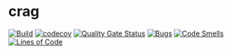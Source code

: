 crag
=

[![Build](https://github.com/cedfactory/crag/actions/workflows/build.yml/badge.svg)](https://github.com/cedfactory/crag/actions)
[![codecov](https://codecov.io/gh/cedfactory/crag/branch/main/graph/badge.svg)](https://codecov.io/gh/cedfactory/crag)
[![Quality Gate Status](https://sonarcloud.io/api/project_badges/measure?project=cedfactory_crag&metric=alert_status)](https://sonarcloud.io/dashboard?id=cedfactory_crag)
[![Bugs](https://sonarcloud.io/api/project_badges/measure?project=cedfactory_crag&metric=bugs)](https://sonarcloud.io/dashboard?id=cedfactory_crag)
[![Code Smells](https://sonarcloud.io/api/project_badges/measure?project=cedfactory_crag&metric=code_smells)](https://sonarcloud.io/dashboard?id=cedfactory_crag)
[![Lines of Code](https://sonarcloud.io/api/project_badges/measure?project=cedfactory_crag&metric=ncloc)](https://sonarcloud.io/dashboard?id=cedfactory_crag)
